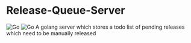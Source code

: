 # Release-Queue-Server
![Go](https://github.com/AkaFletch/Release-Queue-Server/workflows/Go/badge.svg?branch=master)
![Go](https://github.com/AkaFletch/Release-Queue-Server/workflows/Go/badge.svg?branch=develop)
A golang server which stores a todo list of pending releases which need to be manually released
